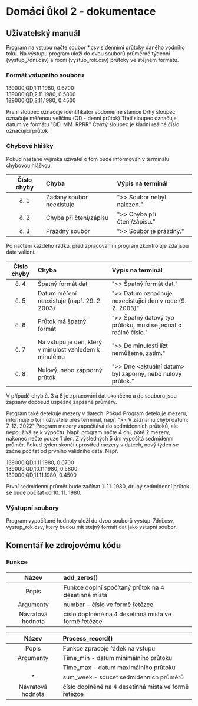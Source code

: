 # Domácí ůkol 2 - dokumentace
## Uživatelský manuál 
Program na vstupu načte soubor *.csv s denními průtoky daného vodního toku. Na výstupu program uloží do dvou souborů průměrné týdenní (vystup_7dni.csv) a roční (vystup_rok.csv) průtoky ve stejném formátu.
### Formát vstupního souboru
139000,QD,1.11.1980,    0.6700<br/>
139000,QD,2.11.1980,    0.5800<br/>
139000,QD,3.11.1980,    0.4500<br/>

První sloupec označuje identifikátor vodoměrné stanice
Drhý sloupec označuje měřenou veličinu (QD - denní průtok)
Třetí sloupec označuje datum ve formátu "DD. MM. RRRR"
Čtvrtý sloupec je kladní reálné číslo označující průtok
### Chybové hlášky
Pokud nastane výjimka uživatel o tom bude informován v terminálu chybovou hláškou.

|Číslo chyby|Chyba|Výpis na terminál|
|:---:|:---|:---|
|č. 1|Zadaný soubor neexistuje|">> Soubor nebyl nalezen."|
|č. 2|Chyba při čtení/zápisu|">> Chyba při čtení/zápisu."|
|č. 3|Prázdný soubor|">> Soubor je prázdný."|


Po načtení každého řádku, před zpracováním program zkontroluje zda jsou data validní.

|Číslo chyby|Chyba|Výpis na terminál|
|:---:|:---|:---|
|č. 4|Špatný formát dat|">> Špatný formát dat."|
|č. 5|Datum měření neexistuje (např. 29. 2. 2003)|">> Datum označnuje nexecistující den v roce (9. 2. 2003)"|
|č. 6|Průtok má špatný formát|">> Špatný datový typ průtoku, musí se jednat o reálné číslo."|
|č. 7|Na vstupu je den, který v minulost vzhledem k minulému|">> Do minulosti lízt nemůžeme, zatím."|
|č. 8|Nulový, nebo zápporný průtok|">> Dne <aktuální datum> byl záporný, nebo nulový průtok."|

V případě chyb č. 3 a 8 je zpracování dat ukončeno a do souboru jsou zapsány doposud úspěšně zapsané průměry.

Program také detekuje mezery v datech. Pokud Program detekuje mezeru, informuje o tom uživatele přes terminál, např. ">> V záznamu chybí datum: 7. 12. 2022"
Program mezery započítává do sedmidenních průtoků, ale nepoužívá se k výpočtu. Např. program načte 4 dni, poté 2 mezery, nakonec nečte pouze 1 den. Z výsledných 5 dní vypočítá sedmidenní průměr. 
Pokud týden skončí uprostřed mezery v datech, nový týden se začne počítat od prvního validního data. Např. 

139000,QD,1.11.1980,    0.6700<br/>
139000,QD,10.11.1980,   0.5800<br/>
139000,QD,11.11.1980,   0.4500<br/>

První sedmidenní průměr bude začínat 1. 11. 1980, druhý sedmidenní průtok se bude počítat od 10. 11. 1980.

### Výstupní soubory
Program vypočítané hodnoty uloží do dvou souborů vystup_7dni.csv, vystup_rok.csv, který budou mít stejný formát dat jako vstupní soubor.

## Komentář ke zdrojovému kódu
### Funkce
|Název|add_zeros()|
|:---:|:---|
|Popis|Funkce doplní spočítaný průtok na 4 desetinná místa|
|Argumenty|number - číslo ve formě řetězce|
|Návratová hodnota|číslo doplněné na 4 desetinná místa ve formě řetězce|

|Název|Process_record()|
|:---:|:---|
|Popis|Funkce zpracoje řádek na vstupu|
|Argumenty|Time_min - datum minimálního průtoku|
||Time_max - datum maximálního průtoku|
|^|sum_week - součet sedmidenních průměrů|
|Návratová hodnota|číslo doplněné na 4 desetinná místa ve formě řetězce|
